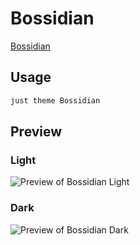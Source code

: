 # Bossidian

[Bossidian](https://BossELijah.github.io)

## Usage

```bash
just theme Bossidian
```

## Preview

### Light

![Preview of Bossidian Light](preview-light.png)

### Dark

![Preview of Bossidian Dark](preview-dark.png)
